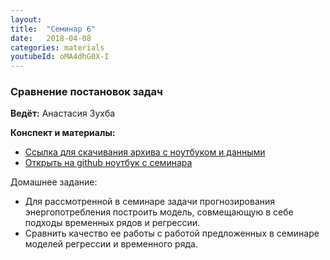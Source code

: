 ```yaml
---
layout: 
title:  "Семинар 6"
date:   2018-04-08
categories: materials 
youtubeId: oMA4dhG0X-I
---
```


### Сравнение постановок задач

**Ведёт:** Анастасия Зухба

**Конспект и материалы:**
- [Ссылка для скачивания архива с ноутбуком и данными](../../assets/notebooks/multi.zip)
- [Открыть на github ноутбук с семинара](https://github.com/appdatascience/appdatascience.github.io/blob/master/assets/notebooks/multi.ipynb)

Домашнее задание:
- Для рассмотренной в семинаре задачи прогнозирования энергопотребления построить модель, совмещающую в себе подходы временных рядов и регрессии.
- Сравнить качество ее работы с работой предложенных в семинаре моделей регрессии и временного ряда.